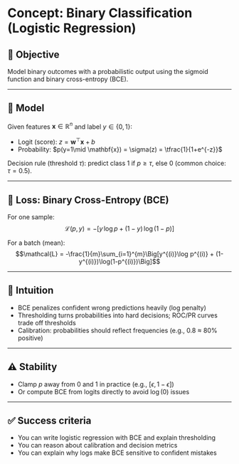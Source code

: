 # Concept: Binary Classification (Logistic Regression)

## 🎯 Objective
Model binary outcomes with a probabilistic output using the sigmoid function and binary cross-entropy (BCE).

---

## 📖 Model
Given features $\mathbf{x} \in \mathbb{R}^n$ and label $y \in \{0,1\}$:

- Logit (score): $z = \mathbf{w}^\top \mathbf{x} + b$
- Probability: $p(y=1\mid \mathbf{x}) = \sigma(z) = \tfrac{1}{1+e^{-z}}$

Decision rule (threshold $\tau$): predict class 1 if $p \ge \tau$, else 0 (common choice: $\tau=0.5$).

---

## 🧮 Loss: Binary Cross-Entropy (BCE)

For one sample:
$$\mathcal{L}(p,y) = -\big[y\,\log p + (1-y)\,\log(1-p)\big]$$

For a batch (mean):
$$\mathcal{L} = -\frac{1}{m}\sum_{i=1}^{m}\Big[y^{(i)}\log p^{(i)} + (1-y^{(i)})\log(1-p^{(i)})\Big]$$

---

## 🧠 Intuition
- BCE penalizes confident wrong predictions heavily (log penalty)
- Thresholding turns probabilities into hard decisions; ROC/PR curves trade off thresholds
- Calibration: probabilities should reflect frequencies (e.g., 0.8 ≈ 80% positive)

---

## ⚠️ Stability
- Clamp $p$ away from 0 and 1 in practice (e.g., $[\epsilon, 1-\epsilon]$)
- Or compute BCE from logits directly to avoid $\log(0)$ issues

---

## ✅ Success criteria
- You can write logistic regression with BCE and explain thresholding
- You can reason about calibration and decision metrics
- You can explain why logs make BCE sensitive to confident mistakes
